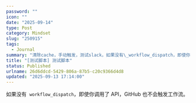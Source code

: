 ```yaml
---
password: ""
icon: ""
date: "2025-09-14"
type: Post
category: Mindset
slug: "250915"
tags:
  - Journal
summary: "清除cache，手动触发，测试slack，如果没有\_workflow_dispatch，即使你调用了 API，GitHub 也不会触发工作流，允许外部仓库触发。"
title: "[测试脚本] 测试脚本"
status: Published
urlname: 26d6ddcd-5429-806a-87b5-c20c9366d4d8
updated: "2025-09-13 17:14:00"
---
```


如果没有  `workflow_dispatch`，即使你调用了 API，GitHub 也不会触发工作流。
